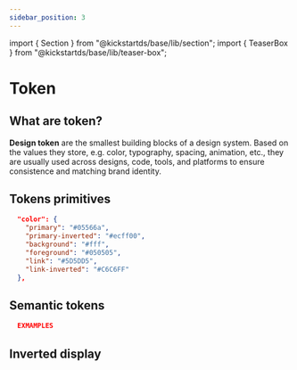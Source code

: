 ```yaml
---
sidebar_position: 3
---
```


import { Section } from "@kickstartds/base/lib/section";
import { TeaserBox } from "@kickstartds/base/lib/teaser-box";

# Token

## What are token?

**Design token** are the smallest building blocks of a design system. Based on the values they store, e.g. color, typography, spacing, animation, etc., they are usually used across designs, code, tools, and platforms to ensure consistence and matching brand identity.

<Section spaceBefore="none" spaceAfter="none" width="full">
  <TeaserBox
    link={{
      size: 'small',
      href: '/docs/basics/tokens/generate-token-set',
      label: "How to generate a token set?",
      variant: "outline",
    }}
    text="Text todo"
    topic="Design tokens"
  />
  <TeaserBox
    link={{
      size: 'small',
      href: '/docs/basics/tokens/component-tokens/',
      label: "Why do I need these?",
      variant: "outline",
    }}
    text="Text todo"
    topic="Component tokens"
  />
</Section>

## Tokens primitives

```json title="token-primitives.json"
  "color": {
    "primary": "#05566a",
    "primary-inverted": "#ecff00",
    "background": "#fff",
    "foreground": "#050505",
    "link": "#5D5DD5",
    "link-inverted": "#C6C6FF"
  },
```

## Semantic tokens

```json title="token-primitives.json"
  EXMAMPLES
```

## Inverted display

